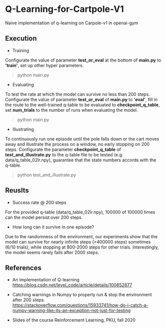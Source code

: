 # Q-Learning-for-Cartpole-V1
Naive implementation of q-learning on Carpole-v1 in openai-gym

## Execution
* Training

Configurate the value of parameter **test_or_eval** at the bottom of **main.py** to **'train'**, set up other hyper parameters.
> python main.py

* Evaluating

To test the rate at which the model can survive no less than 200 steps.
Configurate the value of parameter **test_or_eval** of **main.py** to **'eval'**, fill in the route to the well-trained q-table to be evaluated to **checkpoint_q_table**, set **num_trials** to the number of runs when evaluating the model.
> python main.py

* Illustrating

To continuously run one episode until the pole falls down or the cart moves away and illustrate the process on a window, no early stopping on 200 steps.
Configurate the parameter **checkpoint_q_table** of **test_and_illustrate.py** to the q-table file to be tested (e.g. data/q_table_02lr.npy), guarantee that the state numbers accords with the q-table.
> python test_and_illustrate.py

## Reuslts
* Success rate @ 200 steps

For the provided q-table (data/q_table_02lr.npy), 100000 of 100000 times can the model persist over 200 steps.

* How long can it survive in one episode?

Due to the randomness of the environment, our experiments show that the model can survive for nearly infinite steps (>400000 steps) sometimes (6/10 trials), while stopping at 800-2000 steps for other trials. Interestingly, the model seems rarely fails after 2000 steps.

## References
* An implementation of Q-learning   
https://blog.csdn.net/level_code/article/details/100852877

* Catching warnings in Numpy to properly run & stop the environment after 200 steps   
https://stackoverflow.com/questions/15933741/how-do-i-catch-a-numpy-warning-like-its-an-exception-not-just-for-testing

* Slides of the course Reinforcement Learning, PKU, fall 2020
